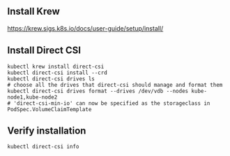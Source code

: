 ## Install Krew
https://krew.sigs.k8s.io/docs/user-guide/setup/install/

## Install Direct CSI
```
kubectl krew install direct-csi
kubectl direct-csi install --crd
kubectl direct-csi drives ls
# choose all the drives that direct-csi should manage and format them
kubectl direct-csi drives format --drives /dev/vdb --nodes kube-node1,kube-node2
# 'direct-csi-min-io' can now be specified as the storageclass in PodSpec.VolumeClaimTemplate
```

## Verify installation 
```
kubectl direct-csi info
```
